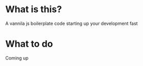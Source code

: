 # What is this?

A vannila js boilerplate code starting up your development fast

# What to do

Coming up
